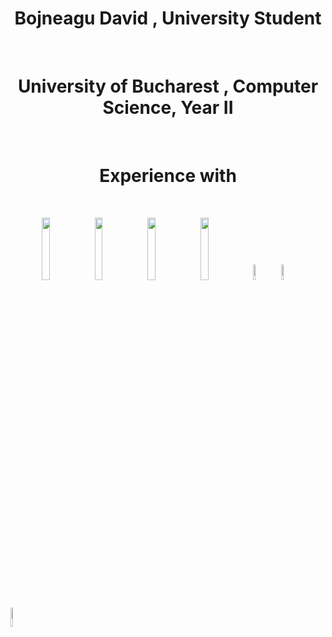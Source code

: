 
 <h1 align ="center">    Bojneagu David , University  Student </h1>
 <br>
 <h1 align ="center"> University of Bucharest , Computer Science, Year II </h1>
 <br>
 <h1 align ="center">Experience with </h1>
 <br>

<p>


  
  <code><img width="16%" src="https://www.vectorlogo.zone/logos/python/python-ar21.svg" style ="margin-left:50px"></code>
  <code><img width="16%" src="https://www.vectorlogo.zone/logos/oracle/oracle-ar21.svg"></code>
  <code><img width="16%" src="https://www.vectorlogo.zone/logos/dotnet/dotnet-ar21.svg"></code>
  <code><img width="16%" src="https://www.vectorlogo.zone/logos/getbootstrap/getbootstrap-ar21.svg"></code>
  <code><img width="8%" src="https://upload.wikimedia.org/wikipedia/commons/1/18/ISO_C%2B%2B_Logo.svg"></code>
  <code><img width="8%" src="https://upload.wikimedia.org/wikipedia/commons/1/18/C_Programming_Language.svg"></code>
  <code><img width="9%" src="https://upload.wikimedia.org/wikipedia/commons/0/0d/C_Sharp_wordmark.svg"></code>  
  
  
</p>




